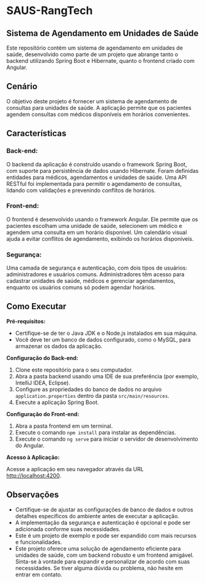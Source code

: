 # SAUS-RangTech

## Sistema de Agendamento em Unidades de Saúde

Este repositório contém um sistema de agendamento em unidades de saúde, desenvolvido como parte de um projeto que abrange tanto o backend utilizando Spring Boot e Hibernate, quanto o frontend criado com Angular.

## Cenário

O objetivo deste projeto é fornecer um sistema de agendamento de consultas para unidades de saúde. A aplicação permite que os pacientes agendem consultas com médicos disponíveis em horários convenientes.

## Características

### Back-end:

O backend da aplicação é construído usando o framework Spring Boot, com suporte para persistência de dados usando Hibernate. Foram definidas entidades para médicos, agendamentos e unidades de saúde. Uma API RESTful foi implementada para permitir o agendamento de consultas, lidando com validações e prevenindo conflitos de horários.

### Front-end:

O frontend é desenvolvido usando o framework Angular. Ele permite que os pacientes escolham uma unidade de saúde, selecionem um médico e agendem uma consulta em um horário disponível. Um calendário visual ajuda a evitar conflitos de agendamento, exibindo os horários disponíveis.

### Segurança:

Uma camada de segurança e autenticação, com dois tipos de usuários: administradores e usuários comuns. Administradores têm acesso para cadastrar unidades de saúde, médicos e gerenciar agendamentos, enquanto os usuários comuns só podem agendar horários.

## Como Executar

**Pré-requisitos:**

- Certifique-se de ter o Java JDK e o Node.js instalados em sua máquina.
- Você deve ter um banco de dados configurado, como o MySQL, para armazenar os dados da aplicação.

**Configuração do Back-end:**

1. Clone este repositório para o seu computador.
2. Abra a pasta backend usando uma IDE de sua preferência (por exemplo, IntelliJ IDEA, Eclipse).
3. Configure as propriedades do banco de dados no arquivo `application.properties` dentro da pasta `src/main/resources`.
4. Execute a aplicação Spring Boot.

**Configuração do Front-end:**

1. Abra a pasta frontend em um terminal.
2. Execute o comando `npm install` para instalar as dependências.
3. Execute o comando `ng serve` para iniciar o servidor de desenvolvimento do Angular.

**Acesso à Aplicação:**

Acesse a aplicação em seu navegador através da URL [http://localhost:4200](http://localhost:4200).

## Observações

- Certifique-se de ajustar as configurações de banco de dados e outros detalhes específicos do ambiente antes de executar a aplicação.
- A implementação da segurança e autenticação é opcional e pode ser adicionada conforme suas necessidades.
- Este é um projeto de exemplo e pode ser expandido com mais recursos e funcionalidades.
- Este projeto oferece uma solução de agendamento eficiente para unidades de saúde, com um backend robusto e um frontend amigável. Sinta-se à vontade para expandir e personalizar de acordo com suas necessidades. Se tiver alguma dúvida ou problema, não hesite em entrar em contato.
